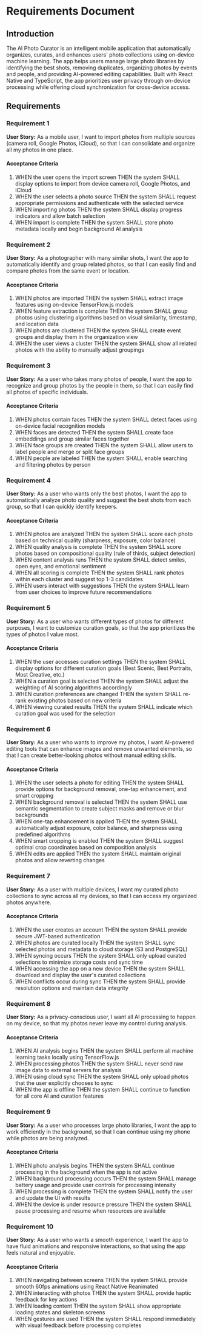# Requirements Document

## Introduction

The AI Photo Curator is an intelligent mobile application that automatically organizes, curates, and enhances users' photo collections using on-device machine learning. The app helps users manage large photo libraries by identifying the best shots, removing duplicates, organizing photos by events and people, and providing AI-powered editing capabilities. Built with React Native and TypeScript, the app prioritizes user privacy through on-device processing while offering cloud synchronization for cross-device access.

## Requirements

### Requirement 1

**User Story:** As a mobile user, I want to import photos from multiple sources (camera roll, Google Photos, iCloud), so that I can consolidate and organize all my photos in one place.

#### Acceptance Criteria

1. WHEN the user opens the import screen THEN the system SHALL display options to import from device camera roll, Google Photos, and iCloud
2. WHEN the user selects a photo source THEN the system SHALL request appropriate permissions and authenticate with the selected service
3. WHEN importing photos THEN the system SHALL display progress indicators and allow batch selection
4. WHEN import is complete THEN the system SHALL store photo metadata locally and begin background AI analysis

### Requirement 2

**User Story:** As a photographer with many similar shots, I want the app to automatically identify and group related photos, so that I can easily find and compare photos from the same event or location.

#### Acceptance Criteria

1. WHEN photos are imported THEN the system SHALL extract image features using on-device TensorFlow.js models
2. WHEN feature extraction is complete THEN the system SHALL group photos using clustering algorithms based on visual similarity, timestamp, and location data
3. WHEN photos are clustered THEN the system SHALL create event groups and display them in the organization view
4. WHEN the user views a cluster THEN the system SHALL show all related photos with the ability to manually adjust groupings

### Requirement 3

**User Story:** As a user who takes many photos of people, I want the app to recognize and group photos by the people in them, so that I can easily find all photos of specific individuals.

#### Acceptance Criteria

1. WHEN photos contain faces THEN the system SHALL detect faces using on-device facial recognition models
2. WHEN faces are detected THEN the system SHALL create face embeddings and group similar faces together
3. WHEN face groups are created THEN the system SHALL allow users to label people and merge or split face groups
4. WHEN people are labeled THEN the system SHALL enable searching and filtering photos by person

### Requirement 4

**User Story:** As a user who wants only the best photos, I want the app to automatically analyze photo quality and suggest the best shots from each group, so that I can quickly identify keepers.

#### Acceptance Criteria

1. WHEN photos are analyzed THEN the system SHALL score each photo based on technical quality (sharpness, exposure, color balance)
2. WHEN quality analysis is complete THEN the system SHALL score photos based on compositional quality (rule of thirds, subject detection)
3. WHEN content analysis runs THEN the system SHALL detect smiles, open eyes, and emotional sentiment
4. WHEN all scoring is complete THEN the system SHALL rank photos within each cluster and suggest top 1-3 candidates
5. WHEN users interact with suggestions THEN the system SHALL learn from user choices to improve future recommendations

### Requirement 5

**User Story:** As a user who wants different types of photos for different purposes, I want to customize curation goals, so that the app prioritizes the types of photos I value most.

#### Acceptance Criteria

1. WHEN the user accesses curation settings THEN the system SHALL display options for different curation goals (Best Scenic, Best Portraits, Most Creative, etc.)
2. WHEN a curation goal is selected THEN the system SHALL adjust the weighting of AI scoring algorithms accordingly
3. WHEN curation preferences are changed THEN the system SHALL re-rank existing photos based on new criteria
4. WHEN viewing curated results THEN the system SHALL indicate which curation goal was used for the selection

### Requirement 6

**User Story:** As a user who wants to improve my photos, I want AI-powered editing tools that can enhance images and remove unwanted elements, so that I can create better-looking photos without manual editing skills.

#### Acceptance Criteria

1. WHEN the user selects a photo for editing THEN the system SHALL provide options for background removal, one-tap enhancement, and smart cropping
2. WHEN background removal is selected THEN the system SHALL use semantic segmentation to create subject masks and remove or blur backgrounds
3. WHEN one-tap enhancement is applied THEN the system SHALL automatically adjust exposure, color balance, and sharpness using predefined algorithms
4. WHEN smart cropping is enabled THEN the system SHALL suggest optimal crop coordinates based on composition analysis
5. WHEN edits are applied THEN the system SHALL maintain original photos and allow reverting changes

### Requirement 7

**User Story:** As a user with multiple devices, I want my curated photo collections to sync across all my devices, so that I can access my organized photos anywhere.

#### Acceptance Criteria

1. WHEN the user creates an account THEN the system SHALL provide secure JWT-based authentication
2. WHEN photos are curated locally THEN the system SHALL sync selected photos and metadata to cloud storage (S3 and PostgreSQL)
3. WHEN syncing occurs THEN the system SHALL only upload curated selections to minimize storage costs and sync time
4. WHEN accessing the app on a new device THEN the system SHALL download and display the user's curated collections
5. WHEN conflicts occur during sync THEN the system SHALL provide resolution options and maintain data integrity

### Requirement 8

**User Story:** As a privacy-conscious user, I want all AI processing to happen on my device, so that my photos never leave my control during analysis.

#### Acceptance Criteria

1. WHEN AI analysis begins THEN the system SHALL perform all machine learning tasks locally using TensorFlow.js
2. WHEN processing photos THEN the system SHALL never send raw image data to external servers for analysis
3. WHEN using cloud sync THEN the system SHALL only upload photos that the user explicitly chooses to sync
4. WHEN the app is offline THEN the system SHALL continue to function for all core AI and curation features

### Requirement 9

**User Story:** As a user who processes large photo libraries, I want the app to work efficiently in the background, so that I can continue using my phone while photos are being analyzed.

#### Acceptance Criteria

1. WHEN photo analysis begins THEN the system SHALL continue processing in the background when the app is not active
2. WHEN background processing occurs THEN the system SHALL manage battery usage and provide user controls for processing intensity
3. WHEN processing is complete THEN the system SHALL notify the user and update the UI with results
4. WHEN the device is under resource pressure THEN the system SHALL pause processing and resume when resources are available

### Requirement 10

**User Story:** As a user who wants a smooth experience, I want the app to have fluid animations and responsive interactions, so that using the app feels natural and enjoyable.

#### Acceptance Criteria

1. WHEN navigating between screens THEN the system SHALL provide smooth 60fps animations using React Native Reanimated
2. WHEN interacting with photos THEN the system SHALL provide haptic feedback for key actions
3. WHEN loading content THEN the system SHALL show appropriate loading states and skeleton screens
4. WHEN gestures are used THEN the system SHALL respond immediately with visual feedback before processing completes
